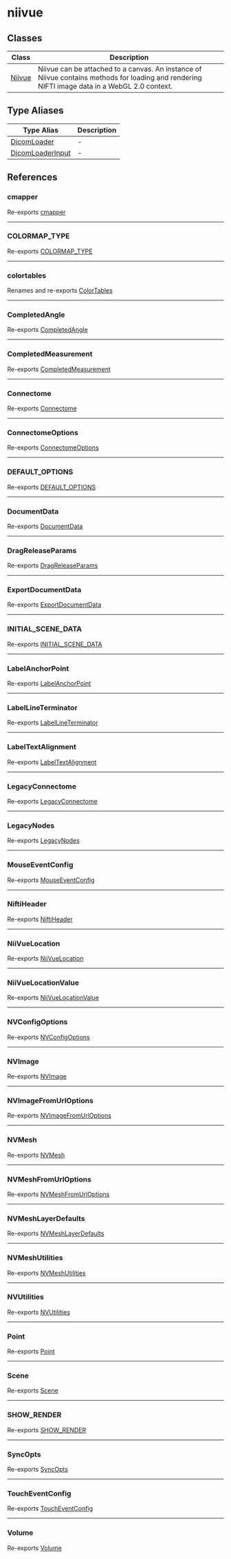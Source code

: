 # niivue

## Classes

| Class                       | Description                                                                                                                                   |
| --------------------------- | --------------------------------------------------------------------------------------------------------------------------------------------- |
| [Niivue](classes/Niivue.md) | Niivue can be attached to a canvas. An instance of Niivue contains methods for loading and rendering NIFTI image data in a WebGL 2.0 context. |

## Type Aliases

| Type Alias                                           | Description |
| ---------------------------------------------------- | ----------- |
| [DicomLoader](type-aliases/DicomLoader.md)           | -           |
| [DicomLoaderInput](type-aliases/DicomLoaderInput.md) | -           |

## References

### cmapper

Re-exports [cmapper](../colortables/variables/cmapper.md)

---

### COLORMAP_TYPE

Re-exports [COLORMAP_TYPE](../nvdocument/enumerations/COLORMAP_TYPE.md)

---

### colortables

Renames and re-exports [ColorTables](../colortables/classes/ColorTables.md)

---

### CompletedAngle

Re-exports [CompletedAngle](../nvdocument/interfaces/CompletedAngle.md)

---

### CompletedMeasurement

Re-exports [CompletedMeasurement](../nvdocument/interfaces/CompletedMeasurement.md)

---

### Connectome

Re-exports [Connectome](../types/type-aliases/Connectome.md)

---

### ConnectomeOptions

Re-exports [ConnectomeOptions](../types/type-aliases/ConnectomeOptions.md)

---

### DEFAULT_OPTIONS

Re-exports [DEFAULT_OPTIONS](../nvdocument/variables/DEFAULT_OPTIONS.md)

---

### DocumentData

Re-exports [DocumentData](../nvdocument/type-aliases/DocumentData.md)

---

### DragReleaseParams

Re-exports [DragReleaseParams](../types/type-aliases/DragReleaseParams.md)

---

### ExportDocumentData

Re-exports [ExportDocumentData](../nvdocument/type-aliases/ExportDocumentData.md)

---

### INITIAL_SCENE_DATA

Re-exports [INITIAL_SCENE_DATA](../nvdocument/variables/INITIAL_SCENE_DATA.md)

---

### LabelAnchorPoint

Re-exports [LabelAnchorPoint](../nvlabel/enumerations/LabelAnchorPoint.md)

---

### LabelLineTerminator

Re-exports [LabelLineTerminator](../nvlabel/enumerations/LabelLineTerminator.md)

---

### LabelTextAlignment

Re-exports [LabelTextAlignment](../nvlabel/enumerations/LabelTextAlignment.md)

---

### LegacyConnectome

Re-exports [LegacyConnectome](../types/type-aliases/LegacyConnectome.md)

---

### LegacyNodes

Re-exports [LegacyNodes](../types/type-aliases/LegacyNodes.md)

---

### MouseEventConfig

Re-exports [MouseEventConfig](../nvdocument/interfaces/MouseEventConfig.md)

---

### NiftiHeader

Re-exports [NiftiHeader](../types/type-aliases/NiftiHeader.md)

---

### NiiVueLocation

Re-exports [NiiVueLocation](../types/type-aliases/NiiVueLocation.md)

---

### NiiVueLocationValue

Re-exports [NiiVueLocationValue](../types/type-aliases/NiiVueLocationValue.md)

---

### NVConfigOptions

Re-exports [NVConfigOptions](../nvdocument/type-aliases/NVConfigOptions.md)

---

### NVImage

Re-exports [NVImage](../nvimage/classes/NVImage.md)

---

### NVImageFromUrlOptions

Re-exports [NVImageFromUrlOptions](../nvimage/functions/NVImageFromUrlOptions.md)

---

### NVMesh

Re-exports [NVMesh](../nvmesh/classes/NVMesh.md)

---

### NVMeshFromUrlOptions

Re-exports [NVMeshFromUrlOptions](../nvmesh/classes/NVMeshFromUrlOptions.md)

---

### NVMeshLayerDefaults

Re-exports [NVMeshLayerDefaults](../nvmesh/variables/NVMeshLayerDefaults.md)

---

### NVMeshUtilities

Re-exports [NVMeshUtilities](../nvmesh-utilities/classes/NVMeshUtilities.md)

---

### NVUtilities

Re-exports [NVUtilities](../nvutilities/classes/NVUtilities.md)

---

### Point

Re-exports [Point](../types/type-aliases/Point.md)

---

### Scene

Re-exports [Scene](../nvdocument/type-aliases/Scene.md)

---

### SHOW_RENDER

Re-exports [SHOW_RENDER](../nvdocument/enumerations/SHOW_RENDER.md)

---

### SyncOpts

Re-exports [SyncOpts](../types/type-aliases/SyncOpts.md)

---

### TouchEventConfig

Re-exports [TouchEventConfig](../nvdocument/interfaces/TouchEventConfig.md)

---

### Volume

Re-exports [Volume](../types/type-aliases/Volume.md)
